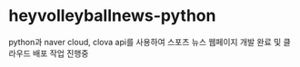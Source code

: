# heyvolleyballnews-python

python과 naver cloud, clova api를 사용하여 스포츠 뉴스 웹페이지 개발 완료 및
클라우드 배포 작업 진행중
